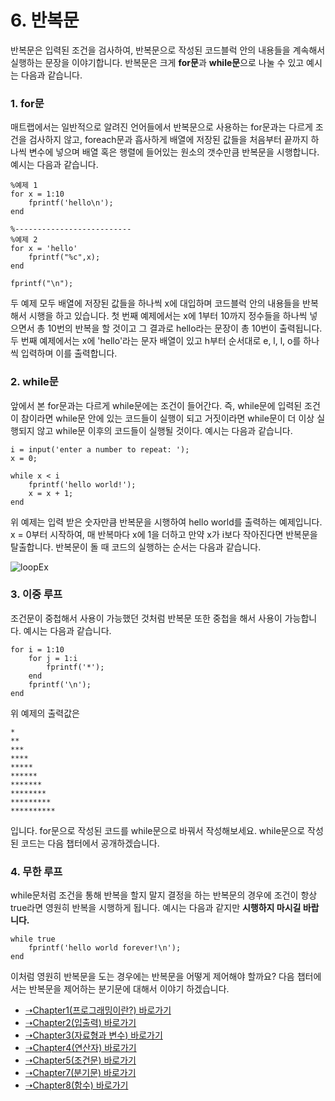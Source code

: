# 6. 반복문
반복문은 입력된 조건을 검사하여, 반복문으로 작성된 코드블럭 안의 내용들을 계속해서 실행하는 문장을 이야기합니다. 반복문은 크게 **for문**과 **while문**으로 나눌 수 있고 예시는 다음과 같습니다.

### 1. for문

매트랩에서는 일반적으로 알려진 언어들에서 반복문으로 사용하는 for문과는 다르게 조건을 검사하지 않고, foreach문과 흡사하게 배열에 저장된 값들을 처음부터 끝까지 하나씩 변수에 넣으며 배열 혹은 행렬에 들어있는 원소의 갯수만큼 반복문을 시행합니다. 예시는 다음과 같습니다.
```
%예제 1
for x = 1:10
    fprintf('hello\n');
end

%--------------------------
%예제 2
for x = 'hello'
    fprintf("%c",x);
end

fprintf("\n");
```
두 예제 모두 배열에 저장된 값들을 하나씩 x에 대입하며 코드블럭 안의 내용들을 반복해서 시행을 하고 있습니다. 첫 번째 예제에서는 x에 1부터 10까지 정수들을 하나씩 넣으면서 총 10번의 반복을 할 것이고 그 결과로 hello라는 문장이 총 10번이 출력됩니다. 두 번째 예제에서는 x에 'hello'라는 문자 배열이 있고 h부터 순서대로 e, l, l, o를 하나씩 입력하며 이를 출력합니다.

### 2. while문
앞에서 본 for문과는 다르게 while문에는 조건이 들어간다. 즉, while문에 입력된 조건이 참이라면 while문 안에 있는 코드들이 실행이 되고 거짓이라면 while문이 더 이상 실행되지 않고 while문 이후의 코드들이 실행될 것이다. 예시는 다음과 같습니다.
```
i = input('enter a number to repeat: ');
x = 0;

while x < i
    fprintf('hello world!');
    x = x + 1;
end
```
위 예제는 입력 받은 숫자만큼 반복문을 시행하여 hello world를 출력하는 예제입니다. x = 0부터 시작하여, 매 반복마다 x에 1을 더하고 만약 x가 i보다 작아진다면 반복문을 탈출합니다. 반복문이 돌 때 코드의 실행하는 순서는 다음과 같습니다.

![loopEx](https://user-images.githubusercontent.com/119858743/211826648-33eeaaab-8f60-4ff0-ad91-7ac03ecb43a7.PNG)

### 3. 이중 루프
조건문이 중첩해서 사용이 가능했던 것처럼  반복문 또한 중첩을 해서 사용이 가능합니다. 예시는 다음과 같습니다.
```
for i = 1:10
    for j = 1:i
        fprintf('*');
    end
    fprintf('\n');
end
```
위 예제의 출력값은
```
*
**
***
****
*****
******
*******
********
*********
**********
```
입니다. for문으로 작성된 코드를 while문으로 바꿔서 작성해보세요. while문으로 작성된 코드는 다음 챕터에서 공개하겠습니다.

### 4. 무한 루프
while문처럼 조건을 통해 반복을 할지 말지 결정을 하는 반복문의 경우에 조건이 항상 true라면 영원히 반복을 시행하게 됩니다. 예시는 다음과 같지만 **시행하지 마시길 바랍니다.**
```
while true
    fprintf('hello world forever!\n');
end
```
이처럼 영원히 반복문을 도는 경우에는 반복문을 어떻게 제어해야 할까요? 다음 챕터에서는 반복문을 제어하는 분기문에 대해서 이야기 하겠습니다.

* [➝Chapter1(프로그래밍이란?) 바로가기](/MATLAB/ProgrammingBackGround.md)
* [➝Chapter2(입출력) 바로가기](/MATLAB/ProgrammingBackGround2.md)
* [➝Chapter3(자료형과 변수) 바로가기](/MATLAB/ProgrammingBackGround3.md)
* [➝Chapter4(연산자) 바로가기](/MATLAB/ProgrammingBackGround4.md)
* [➝Chapter5(조건문) 바로가기](/MATLAB/ProgrammingBackGround5.md)
* [➝Chapter7(분기문) 바로가기](/MATLAB/ProgrammingBackGround7.md)
* [➝Chapter8(함수) 바로가기](/MATLAB/ProgrammingBackGround8.md)
